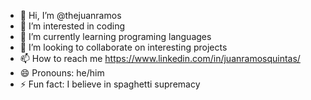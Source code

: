 - 👋 Hi, I’m @thejuanramos
- 👀 I’m interested in coding
- 🌱 I’m currently learning programing languages
- 💞️ I’m looking to collaborate on interesting projects
- 📫 How to reach me https://www.linkedin.com/in/juanramosquintas/
- 😄 Pronouns: he/him
- ⚡ Fun fact: I believe in spaghetti supremacy
<!---
thejuanramos/thejuanramos is a ✨ special ✨ repository because its `README.md` (this file) appears on your GitHub profile.
You can click the Preview link to take a look at your changes.
--->
